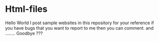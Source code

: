 # Html-files
Hello World I post sample websites in this repository for your reference if you have bugs that you want to report to me then you can comment.
and ........ Goodbye ???
